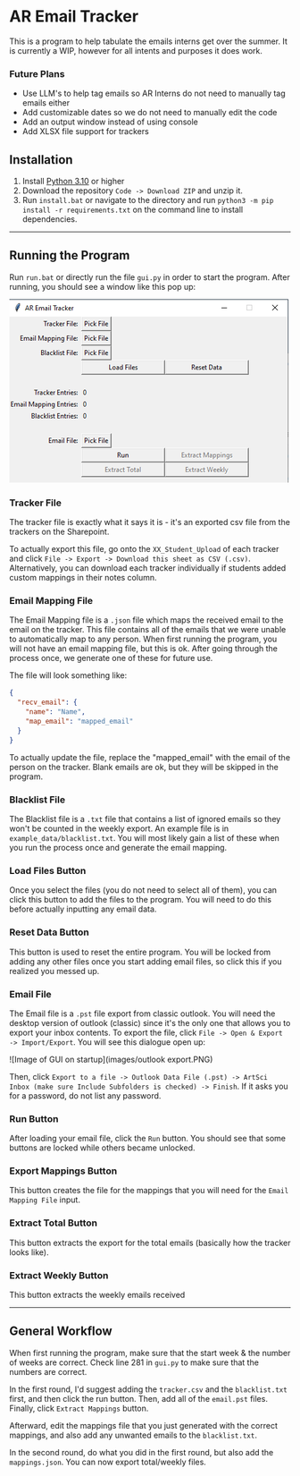 # AR Email Tracker

This is a program to help tabulate the emails interns get over the summer. It is currently a WIP, however for all intents and purposes it does work.

### Future Plans
* Use LLM's to help tag emails so AR Interns do not need to manually tag emails either
* Add customizable dates so we do not need to manually edit the code
* Add an output window instead of using console
* Add XLSX file support for trackers

## Installation

1. Install [Python 3.10](https://www.python.org/downloads/) or higher 
2. Download the repository `Code -> Download ZIP` and unzip it. 
3. Run `install.bat` or navigate to the directory and run `python3 -m pip install -r requirements.txt` on the command line to install dependencies.

--- 

## Running the Program

Run `run.bat` or directly run the file `gui.py` in order to start the program. After running, you should see a window like this pop up:

![Image of GUI on startup](images/program.PNG)

### Tracker File

The tracker file is exactly what it says it is - it's an exported csv file from the trackers on the Sharepoint.

To actually export this file, go onto the `XX_Student_Upload` of each tracker and click `File -> Export -> Download this sheet as CSV (.csv)`. Alternatively, you can download each tracker individually if students added custom mappings in their notes column.

### Email Mapping File

The Email Mapping file is a `.json` file which maps the received email to the email on the tracker. This file contains all of the emails that we were unable to automatically map to any person. When first running the program, you will not have an email mapping file, but this is ok. After going through the process once, we generate one of these for future use. 

The file will look something like:
```json
{
  "recv_email": {
    "name": "Name",
    "map_email": "mapped_email"
  }
}
```

To actually update the file, replace the "mapped_email" with the email of the person on the tracker. Blank emails are ok, but they will be skipped in the program.

### Blacklist File

The Blacklist file is a `.txt` file that contains a list of ignored emails so they won't be counted in the weekly export. An example file is in `example_data/blacklist.txt`. You will most likely gain a list of these when you run the process once and generate the email mapping. 

### Load Files Button

Once you select the files (you do not need to select all of them), you can click this button to add the files to the program. You will need to do this before actually inputting any email data.

### Reset Data Button

This button is used to reset the entire program. You will be locked from adding any other files once you start adding email files, so click this if you realized you messed up. 

### Email File

The Email file is a `.pst` file export from classic outlook. You will need the desktop version of outlook (classic) since it's the only one that allows you to export your inbox contents. To export the file, click `File -> Open & Export -> Import/Export`. You will see this dialogue open up:

![Image of GUI on startup](images/outlook export.PNG)

Then, click `Export to a file -> Outlook Data File (.pst) -> ArtSci Inbox (make sure Include Subfolders is checked) -> Finish`. If it asks you for a password, do not list any password. 

### Run Button

After loading your email file, click the `Run` button. You should see that some buttons are locked while others became unlocked. 

### Export Mappings Button

This button creates the file for the mappings that you will need for the `Email Mapping File` input.

### Extract Total Button

This button extracts the export for the total emails (basically how the tracker looks like).

### Extract Weekly Button

This button extracts the weekly emails received

---

## General Workflow

When first running the program, make sure that the start week & the number of weeks are correct. Check line 281 in `gui.py` to make sure that the numbers are correct. 

In the first round, I'd suggest adding the `tracker.csv` and the `blacklist.txt` first, and then click the run button. Then, add all of the `email.pst` files. Finally, click `Extract Mappings` button. 

Afterward, edit the mappings file that you just generated with the correct mappings, and also add any unwanted emails to the `blacklist.txt`.

In the second round, do what you did in the first round, but also add the `mappings.json`. You can now export total/weekly files. 